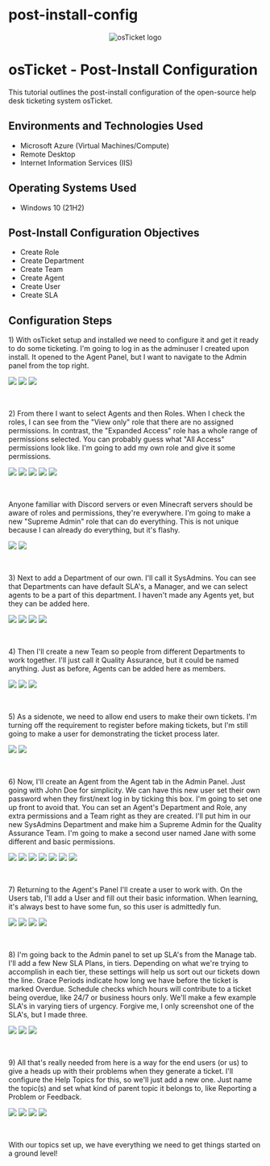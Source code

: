 # post-install-config
<p align="center">
<img src="https://i.imgur.com/Clzj7Xs.png" alt="osTicket logo"/>
</p>

<h1>osTicket - Post-Install Configuration</h1>
This tutorial outlines the post-install configuration of the open-source help desk ticketing system osTicket.<br />

<h2>Environments and Technologies Used</h2>

- Microsoft Azure (Virtual Machines/Compute)
- Remote Desktop
- Internet Information Services (IIS)

<h2>Operating Systems Used </h2>

- Windows 10</b> (21H2)

<h2>Post-Install Configuration Objectives</h2>

- Create Role
- Create Department
- Create Team
- Create Agent
- Create User
- Create SLA

<h2>Configuration Steps</h2>

<p>
1) With osTicket setup and installed we need to configure it and get it ready to do some ticketing. I'm going to log in as the adminuser I created upon install. It opened to the Agent Panel, but I want to navigate to the Admin panel from the top right.
</p>
<p>
<img src=https://i.imgur.com/Tnp8I45.png/>
  <img src=https://i.imgur.com/782zamN.png/>
  <img src=https://i.imgur.com/z6kX83w.png/>
</p>
<br />

<p>
2) From there I want to select Agents and then Roles. When I check the roles, I can see from the "View only" role that there are no assigned permissions. In contrast, the "Expanded Access" role has a whole range of permissions selected. You can probably guess what "All Access" permissions look like. I'm going to add my own role and give it some permissions. 
</p>
<p>
<img src=https://i.imgur.com/IYapcId.png/>
  <img src=https://i.imgur.com/Tery05U.png/>
  <img src=https://i.imgur.com/fX0Bcdc.png/>
  <img src=https://i.imgur.com/g9qmao8.png/>
  <img src=https://i.imgur.com/G3b9vxX.png/>
</p>
<br />

<p>
Anyone familiar with Discord servers or even Minecraft servers should be aware of roles and permissions, they're everywhere. I'm going to make a new "Supreme Admin" role that can do everything. This is not unique because I can already do everything, but it's flashy. 
</p>
<p>
<img src=https://i.imgur.com/Eh6zBGT.png/>
  <img src=https://i.imgur.com/tKuU60D.png/>
</p>
<br />

<p>
3) Next to add a Department of our own. I'll call it SysAdmins. You can see that Departments can have default SLA's, a Manager, and we can select agents to be a part of this department. I haven't made any Agents yet, but they can be added here.
</p>
<p>
<img src=https://i.imgur.com/Elqw1fg.png/>
  <img src=https://i.imgur.com/hc0p8iY.png/>
  <img src=https://i.imgur.com/Q9AwUHp.png/>
  <img src=https://i.imgur.com/WBuPwed.png/>
</p>
<br />

<p>
4) Then I'll create a new Team so people from different Departments to work together. I'll just call it Quality Assurance, but it could be named anything. Just as before, Agents can be added here as members.
</p>
<p>
 <img src=https://i.imgur.com/L3q8RIS.png/>
  <img src=https://i.imgur.com/fpAFOFC.png/>
  <img src=https://i.imgur.com/t0bIzER.png/>
</p>
<br />

<p>
  5) As a sidenote, we need to allow end users to make their own tickets. I'm turning off the requirement to register before making tickets, but I'm still going to make a user for demonstrating the ticket process later.
</p>
<p>
<img src=https://i.imgur.com/UZmQSzt.png/>
  <img src=https://i.imgur.com/S6nj1WZ.png/>
</p>
<br />

<p>
6) Now, I'll create an Agent from the Agent tab in the Admin Panel. Just going with John Doe for simplicity. We can have this new user set their own password when they first/next log in by ticking this box. I'm going to set one up front to avoid that. You can set an Agent's Department and Role, any extra permissions and a Team right as they are created. I'll put him in our new SysAdmins Department and make him a Supreme Admin for the Quality Assurance Team. I'm going to make a second user named Jane with some different and basic permissions.
</p>
<p>
 <img src=https://i.imgur.com/Qa91Yl9.png/>
  <img src=https://i.imgur.com/YwCPxeg.png/>
  <img src=https://i.imgur.com/Y5KXWkG.png/>
  <img src=https://i.imgur.com/LnH84Tl.png/>
  <img src=https://i.imgur.com/HjHnIia.png/>
  <img src=https://i.imgur.com/xXlhPVb.png/>
  <img src=https://i.imgur.com/dZWAK9G.png/>
</p>
<br />

<p>
7) Returning to the Agent's Panel I'll create a user to work with. On the Users tab, I'll add a User and fill out their basic information. When learning, it's always best to have some fun, so this user is admittedly fun.
</p>
<p>
<img src=https://i.imgur.com/KG4ZV8n.png/>
  <img src=https://i.imgur.com/f4x8JPa.png/>
  <img src=https://i.imgur.com/AutddP6.png/>
  <img src=https://i.imgur.com/a2Ac9h3.png/>
</p>
<br />

<p>
8) I'm going back to the Admin panel to set up SLA's from the Manage tab. I'll add a few New SLA Plans, in tiers. Depending on what we're trying to accomplish in each tier, these settings will help us sort out our tickets down the line. Grace Periods indicate how long we have before the ticket is marked Overdue. Schedule checks which hours will contribute to a ticket being overdue, like 24/7 or business hours only. We'll make a few example SLA's in varying tiers of urgency. Forgive me, I only screenshot one of the SLA's, but I made three. 
</p>
<p>
 <img src=https://i.imgur.com/WWWZ6NG.png/>
  <img src=https://i.imgur.com/9rcrEID.png/>
  <img src=https://i.imgur.com/IqB4x5c.png/>
</p>
<br />

<p>
 9) All that's really needed from here is a way for the end users (or us) to give a heads up with their problems when they generate a ticket. I'll configure the Help Topics for this, so we'll just add a new one. Just name the topic(s) and set what kind of parent topic it belongs to, like Reporting a Problem or Feedback.
</p>
<p>
  <img src=https://i.imgur.com/cbvYLPM.png/>
  <img src=https://i.imgur.com/RU5k2Bk.png/>
  <img src=https://i.imgur.com/LQOSwEa.png/>
  <img src=https://i.imgur.com/BgSjtov.png/>
</p>
<br />

<p>
With our topics set up, we have everything we need to get things started on a ground level!
</p>
<br />

